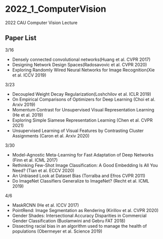 # 2022_1_ComputerVision
2022 CAU Computer Vision Lecture


## Paper List 

3/16
  - Densely connected convolutional networks(Huang et al. CVPR 2017)
  - Designing Network Design Spaces(Radosavovic et al. CVPR 2020)
  - Exploring Randomly Wired Neural Networks for Image Recognition(Xie et al. ICCV 2019)


3/23
  - Decoupled Weight Decay Regularization(Loshchilov et al. ICLR 2019)
  - On Empirical Comparisons of Optimizers for Deep Learning (Choi et al. Arxiv 2019)
  - Momentum Contrast for Unsupervised Visual Representation Learning (He et al. 2019)
  - Exploring Simple Siamese Representation Learning (Chen et al. CVPR 2021)
  - Unsupervised Learning of Visual Features by Contrasting Cluster Assignments (Caron et al. Arxiv 2020)


3/30
  - Model-Agnostic Meta-Learning for Fast Adaptation of Deep Networks (Finn et al. ICML 2017)
  - Rethinking Few-Shot Image Classification: A Good Embedding Is All You Need? (Tian et al. ECCV 2020)
  - An Unbiased Look at Dataset Bias (Torralba and Efros CVPR 2011)
  - Do ImageNet Classifiers Generalize to ImageNet? (Recht et al. ICML 2019)

4/6
  - MaskRCNN (He et al. ICCV 2017)
  - PointRend: Image Segmentation as Rendering (Kirillov et al. CVPR 2020)
  - Gender Shades: Intersectional Accuracy Disparities in Commercial Gender Classification (Buolamwini and Gebru FAT 2018)
  - Dissecting racial bias in an algorithm used to manage the health of populations (Obermeyer et al. Science 2019)
